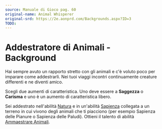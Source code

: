 ```yaml
---
source: Manuale di Gioco pag. 60
original-name: Animal Whisperer
original-srd: https://2e.aonprd.com/Backgrounds.aspx?ID=3
TODO:
---
```


# Addestratore di Animali - Background

Hai sempre avuto un rapporto stretto con gli animali e c'è voluto poco per
imparare come addestrarli. Nei tuoi viaggi incontri continuamente creature
differenti e ne diventi amico.

Scegli due aumenti di caratteristica. Uno deve essere a **Saggezza** o
**Carisma** e uno è un aumento di caratteristica libero.

Sei addestrato nell'abilità [Natura](/abilita/natura) e in un'abilità
[Sapienza](/abilita/sapienza) collegata a un terreno in cui vivono degli animali
che ti piacciono (per esempio Sapienza delle Pianure o Sapienza delle Paludi).
Ottieni il talento di abilità
[Ammaestrare Animali](/talenti/generici/ammaestrare-animali).

